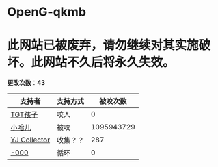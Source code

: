 OpenG-qkmb
======


# 此网站已被废弃，请勿继续对其实施破坏。此网站不久后将永久失效。

**更改次数**：**43**

| 支持者  | 支持方式 | 被咬次数 |
| ------- | -------- | -------- |
| [TGT孩子](https://openg-qkmb.github.io/access/show.html?haer=1) | 咬人     | 0        |
|[小哈儿](https://openg-qkmb.github.io/access/show.html?haer=7) |被咬|1095943729|
|[YJ Collector](https://openg-qkmb.github.io/access/show.html?haer=12) |收集？？|287|
|[-000](https://openg-qkmb.github.io/access/show.html?haer=13) |循环|0|

